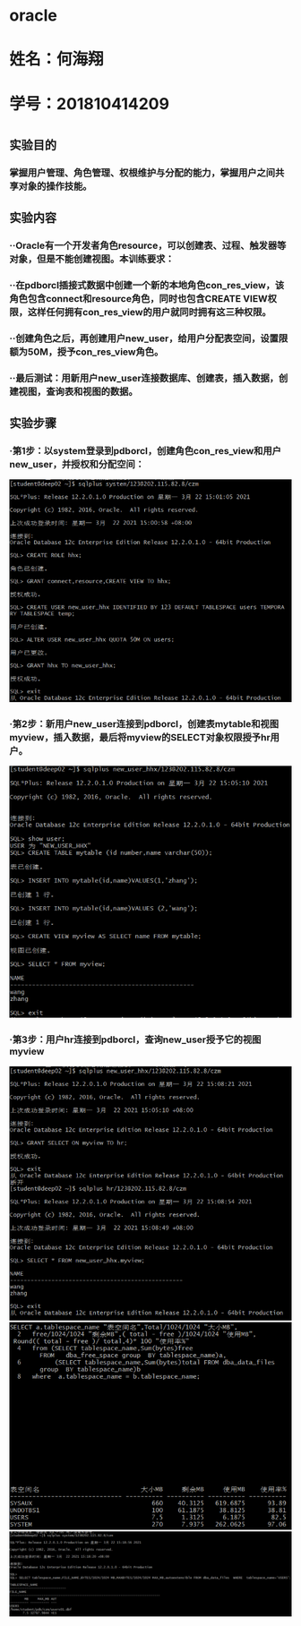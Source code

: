 # oracle
# 姓名：何海翔
# 学号：201810414209
#

## 实验目的
### 掌握用户管理、角色管理、权根维护与分配的能力，掌握用户之间共享对象的操作技能。

## 实验内容
### ··Oracle有一个开发者角色resource，可以创建表、过程、触发器等对象，但是不能创建视图。本训练要求：

### ··在pdborcl插接式数据中创建一个新的本地角色con_res_view，该角色包含connect和resource角色，同时也包含CREATE VIEW权限，这样任何拥有con_res_view的用户就同时拥有这三种权限。
### ··创建角色之后，再创建用户new_user，给用户分配表空间，设置限额为50M，授予con_res_view角色。
### ··最后测试：用新用户new_user连接数据库、创建表，插入数据，创建视图，查询表和视图的数据。

## 实验步骤
### ·第1步：以system登录到pdborcl，创建角色con_res_view和用户new_user，并授权和分配空间：
![](步骤1.png)
### ·第2步：新用户new_user连接到pdborcl，创建表mytable和视图myview，插入数据，最后将myview的SELECT对象权限授予hr用户。
![](步骤2.png)
### ·第3步：用户hr连接到pdborcl，查询new_user授予它的视图myview
![](步骤3_1.png)
![](步骤3_2.png)
![](步骤3_3.png)
